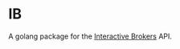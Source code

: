 <h1>IB</h1>

<p>A golang package for the <a href="http://www.interactivebrokers.com">Interactive Brokers</a> API.</p>
